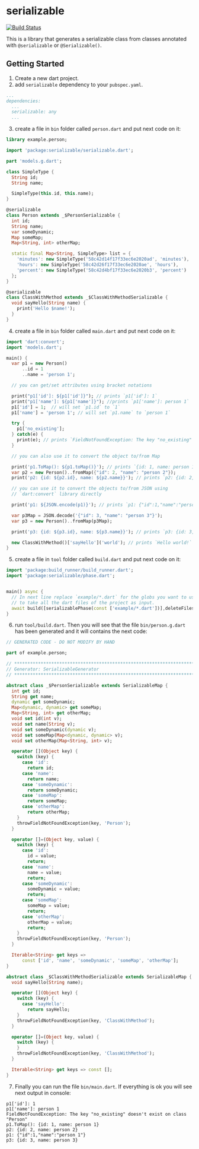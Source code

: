 # serializable

[![Build Status](https://travis-ci.org/dart-league/serializable.svg?branch=master)](https://travis-ci.org/dart-league/serializable)

This is a library that generates a serializable class from classes annotated with
`@serializable` or `@Serializable()`.

## Getting Started

1. Create a new dart project.
2. add `serializable` dependency to your `pubspec.yaml`.

```yaml
...
dependencies:
  ...
  serializable: any
  ...
```

3. create a file in `bin` folder called `person.dart` and put next code on it:

```dart
library example.person;

import 'package:serializable/serializable.dart';

part 'models.g.dart';

class SimpleType {
  String id;
  String name;

  SimpleType(this.id, this.name);
}

@serializable
class Person extends _$PersonSerializable {
  int id;
  String name;
  var someDynamic;
  Map someMap;
  Map<String, int> otherMap;

  static final Map<String, SimpleType> list = {
    'minutes': new SimpleType('58c42d14f17f33ec6e2020ad', 'minutes'),
    'hours': new SimpleType('58c42d26f17f33ec6e2020ae', 'hours'),
    'percent': new SimpleType('58c42d4bf17f33ec6e2020b3', 'percent')
  };
}

@serializable
class ClassWithMethod extends _$ClassWithMethodSerializable {
  void sayHello(String name) {
    print('Hello $name!');
  }
}

```

4. create a file in `bin` folder called `main.dart` and put next code on it:

```dart
import 'dart:convert';
import 'models.dart';

main() {
  var p1 = new Person()
      ..id = 1
      ..name = 'person 1';

  // you can get/set attributes using bracket notations

  print("p1['id']: ${p1['id']}"); // prints `p1['id']: 1`
  print("p1['name']: ${p1['name']}"); //prints `p1['name']: person 1`
  p1['id'] = 1;  // will set `p1.id` to `1`
  p1['name'] = 'person 1'; // will set `p1.name` to `person 1`

  try {
    p1['no_existing'];
  } catch(e) {
    print(e); // prints `FieldNotFoundException: The key "no_existing" doesn't exist on class "Person"`
  }

  // you can also use it to convert the object to/from Map

  print('p1.ToMap(): ${p1.toMap()}'); // prints `{id: 1, name: person 1}`
  var p2 = new Person()..fromMap({"id": 2, "name": "person 2"});
  print('p2: {id: ${p2.id}, name: ${p2.name}}'); // prints `p2: {id: 2, name: person 2}`

  // you can use it to convert the objects to/from JSON using
  // `dart:convert` library directly

  print('p1: ${JSON.encode(p1)}'); // prints `p1: {"id":1,"name":"person 1"}`

  var p3Map = JSON.decode('{"id": 3, "name": "person 3"}');
  var p3 = new Person()..fromMap(p3Map);

  print('p3: {id: ${p3.id}, name: ${p3.name}}'); // prints `p3: {id: 3, name: person 3}`

  new ClassWithMethod()['sayHello']('world'); // prints `Hello world!`
}
```

5. create a file in `tool` folder called `build.dart` and put next code on it:

```dart
import 'package:build_runner/build_runner.dart';
import 'package:serializable/phase.dart';


main() async {
  // In next line replace `example/*.dart` for the globs you want to use as input, for example `**/*.dart`
  // to take all the dart files of the project as input.
  await build([serializablePhase(const ['example/*.dart'])],deleteFilesByDefault: true);
}
```

6. run `tool/build.dart`. Then you will see that the file `bin/person.g.dart`
has been generated and it will contains the next code:

```dart
// GENERATED CODE - DO NOT MODIFY BY HAND

part of example.person;

// **************************************************************************
// Generator: SerializableGenerator
// **************************************************************************

abstract class _$PersonSerializable extends SerializableMap {
  int get id;
  String get name;
  dynamic get someDynamic;
  Map<dynamic, dynamic> get someMap;
  Map<String, int> get otherMap;
  void set id(int v);
  void set name(String v);
  void set someDynamic(dynamic v);
  void set someMap(Map<dynamic, dynamic> v);
  void set otherMap(Map<String, int> v);

  operator [](Object key) {
    switch (key) {
      case 'id':
        return id;
      case 'name':
        return name;
      case 'someDynamic':
        return someDynamic;
      case 'someMap':
        return someMap;
      case 'otherMap':
        return otherMap;
    }
    throwFieldNotFoundException(key, 'Person');
  }

  operator []=(Object key, value) {
    switch (key) {
      case 'id':
        id = value;
        return;
      case 'name':
        name = value;
        return;
      case 'someDynamic':
        someDynamic = value;
        return;
      case 'someMap':
        someMap = value;
        return;
      case 'otherMap':
        otherMap = value;
        return;
    }
    throwFieldNotFoundException(key, 'Person');
  }

  Iterable<String> get keys =>
      const ['id', 'name', 'someDynamic', 'someMap', 'otherMap'];
}

abstract class _$ClassWithMethodSerializable extends SerializableMap {
  void sayHello(String name);

  operator [](Object key) {
    switch (key) {
      case 'sayHello':
        return sayHello;
    }
    throwFieldNotFoundException(key, 'ClassWithMethod');
  }

  operator []=(Object key, value) {
    switch (key) {
    }
    throwFieldNotFoundException(key, 'ClassWithMethod');
  }

  Iterable<String> get keys => const [];
}

```

7. Finally you can run the file `bin/main.dart`. If everything is ok you will see next
output in console:

```
p1['id']: 1
p1['name']: person 1
FieldNotFoundException: The key "no_existing" doesn't exist on class "Person"
p1.ToMap(): {id: 1, name: person 1}
p2: {id: 2, name: person 2}
p1: {"id":1,"name":"person 1"}
p3: {id: 3, name: person 3}
```